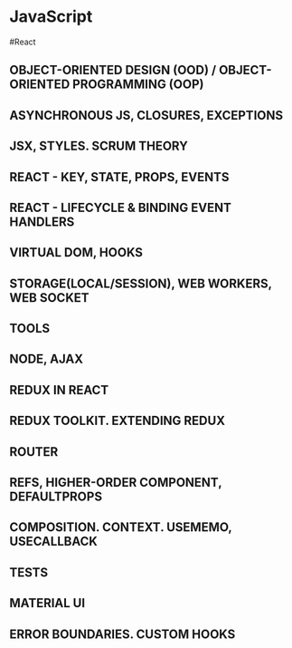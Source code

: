 # JavaScript 
#React 

## OBJECT-ORIENTED DESIGN (OOD) / OBJECT-ORIENTED PROGRAMMING (OOP)

## ASYNCHRONOUS JS, CLOSURES, EXCEPTIONS

## JSX, STYLES. SCRUM THEORY

## REACT - KEY, STATE, PROPS, EVENTS

## REACT - LIFECYCLE & BINDING EVENT HANDLERS

## VIRTUAL DOM, HOOKS

## STORAGE(LOCAL/SESSION), WEB WORKERS, WEB SOCKET

## TOOLS

## NODE, AJAX

## REDUX IN REACT

## REDUX TOOLKIT. EXTENDING REDUX

## ROUTER

## REFS, HIGHER-ORDER COMPONENT, DEFAULTPROPS

## COMPOSITION. CONTEXT. USEMEMO, USECALLBACK

## TESTS

## MATERIAL UI

## ERROR BOUNDARIES. CUSTOM HOOKS
